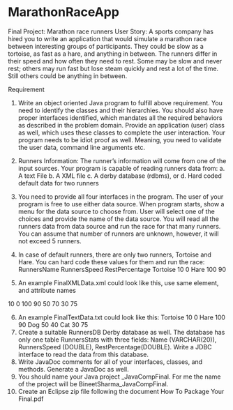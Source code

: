 # MarathonRaceApp
Final Project: Marathon race runners
User Story: A sports company has hired you to write an application that would simulate a
marathon race between interesting groups of participants. They could be slow as a tortoise, as
fast as a hare, and anything in between. The runners differ in their speed and how often they need
to rest. Some may be slow and never rest; others may run fast but lose steam quickly and rest a
lot of the time. Still others could be anything in between.

Requirement
1. Write an object oriented Java program to fulfill above requirement. You need to identify the
classes and their hierarchies. You should also have proper interfaces identified, which
mandates all the required behaviors as described in the problem domain. Provide an
application (user) class as well, which uses these classes to complete the user interaction.
Your program needs to be idiot proof as well. Meaning, you need to validate the user data,
command line arguments etc.
2. Runners Information: The runner’s information will come from one of the input sources.
Your program is capable of reading runners data from:
a. A text File
b. A XML file
c. A derby database (rdbms), or
d. Hard coded default data for two runners
3. You need to provide all four interfaces in the program. The user of your program is free to
use either data source. When program starts, show a menu for the data source to choose
from. User will select one of the choices and provide the name of the data source. You will
read all the runners data from data source and run the race for that many runners. You can
assume that number of runners are unknown, however, it will not exceed 5 runners.
4. In case of default runners, there are only two runners, Tortoise and Hare. You can hard code
these values for them and run the race:
RunnersName RunnersSpeed RestPercentage
Tortoise 10 0
Hare 100 90

5. An example FinalXMLData.xml could look like this, use same element, and attribute names
<?xml version="1.0" encoding="UTF-8"?>
<Runners>
<Runner Name="Tortoise">
<RunnersMoveIncrement>10</RunnersMoveIncrement>
<RestPercentage>0</RestPercentage>
</Runner>
<Runner Name="Hare">
<RunnersMoveIncrement>100</RunnersMoveIncrement>
<RestPercentage>90</RestPercentage>
</Runner>
<Runner Name="Dog">
<RunnersMoveIncrement>50</RunnersMoveIncrement>
<RestPercentage>70</RestPercentage>
</Runner>
<Runner Name="Cat">
<RunnersMoveIncrement>30</RunnersMoveIncrement>
<RestPercentage>75</RestPercentage>
</Runner>
</Runners>

6. An example FinalTextData.txt could look like this:
Tortoise 10 0
Hare 100 90
Dog 50 40
Cat 30 75
7. Create a suitable RunnersDB Derby database as well. The database has only one table
RunnersStats with three fields: Name (VARCHAR(20)), RunnersSpeed (DOUBLE),
RestPercentage(DOUBLE). Write a JDBC interface to read the data from this database.
8. Write JavaDoc comments for all of your interfaces, classes, and methods. Generate a
JavaDoc as well.
9. You should name your Java project <YourName>_JavaCompFinal. For me the name of the
project will be BineetSharma_JavaCompFinal.
10. Create an Eclipse zip file following the document How To Package Your Final.pdf

